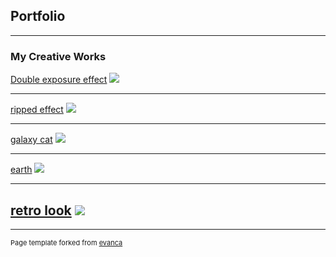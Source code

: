 ## Portfolio

---

### My Creative Works  

[Double exposure effect](/sample_page)
<img src="images/tennessee baseball mix.jpg?raw=true"/>

---
[ripped effect](/pdf/sample_presentation.pdf)
<img src="images/lil uzi ripped.2.jpg?raw=true"/>

---
[galaxy cat](http://example.com/)
<img src="images/galaxycat.jpg?raw=true"/>

---
[earth](http://example.com/)
<img src="images/EARTH.2.jpg?raw=true"/>

---
[retro look](http://example.com/)
<img src="images/retro.jpg?raw=true"/>
---




---
<p style="font-size:11px">Page template forked from <a href="https://github.com/evanca/quick-portfolio">evanca</a></p>
<!-- Remove above link if you don't want to attibute -->
